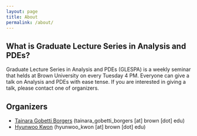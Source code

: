 ```yaml
---
layout: page
title: About
permalink: /about/
---
```


## What is Graduate Lecture Series in Analysis and PDEs?

Graduate Lecture Series in Analysis and PDEs (GLESPA) is a weekly seminar that helds at Brown University on every Tuesday 4 PM. 
Everyone can give a talk on Analysis and PDEs with ease tense. If you are interested in giving a talk, please contact one of organizers.

## Organizers

- [Tainara Gobetti Borgers](https://sites.google.com/brown.edu/tainaraborgeswebpage/home) (tainara_gobetti_borgers [at] brown [dot] edu)
- [Hyunwoo Kwon](https://willkwon-math.github.io) (hyunwoo_kwon [at] brown [dot] edu)


